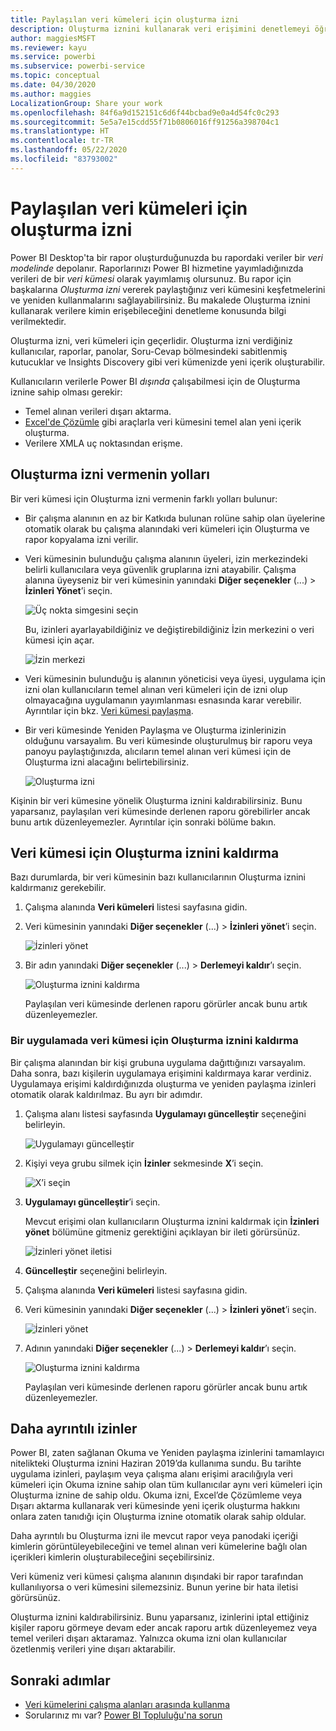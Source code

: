 ```yaml
---
title: Paylaşılan veri kümeleri için oluşturma izni
description: Oluşturma iznini kullanarak veri erişimini denetlemeyi öğrenin.
author: maggiesMSFT
ms.reviewer: kayu
ms.service: powerbi
ms.subservice: powerbi-service
ms.topic: conceptual
ms.date: 04/30/2020
ms.author: maggies
LocalizationGroup: Share your work
ms.openlocfilehash: 84f6a9d152151c6d6f44bcbad9e0a4d54fc0c293
ms.sourcegitcommit: 5e5a7e15cdd55f71b0806016ff91256a398704c1
ms.translationtype: HT
ms.contentlocale: tr-TR
ms.lasthandoff: 05/22/2020
ms.locfileid: "83793002"
---
```

# <a name="build-permission-for-shared-datasets"></a>Paylaşılan veri kümeleri için oluşturma izni

Power BI Desktop'ta bir rapor oluşturduğunuzda bu rapordaki veriler bir *veri modelinde* depolanır. Raporlarınızı Power BI hizmetine yayımladığınızda verileri de bir *veri kümesi* olarak yayımlamış olursunuz. Bu rapor için başkalarına *Oluşturma izni* vererek paylaştığınız veri kümesini keşfetmelerini ve yeniden kullanmalarını sağlayabilirsiniz. Bu makalede Oluşturma iznini kullanarak verilere kimin erişebileceğini denetleme konusunda bilgi verilmektedir.

Oluşturma izni, veri kümeleri için geçerlidir. Oluşturma izni verdiğiniz kullanıcılar, raporlar, panolar, Soru-Cevap bölmesindeki sabitlenmiş kutucuklar ve Insights Discovery gibi veri kümenizde yeni içerik oluşturabilir. 

Kullanıcıların verilerle Power BI *dışında* çalışabilmesi için de Oluşturma iznine sahip olması gerekir:

- Temel alınan verileri dışarı aktarma.
- [Excel'de Çözümle](../collaborate-share/service-analyze-in-excel.md) gibi araçlarla veri kümesini temel alan yeni içerik oluşturma.
- Verilere XMLA uç noktasından erişme.

## <a name="ways-to-give-build-permission"></a>Oluşturma izni vermenin yolları

Bir veri kümesi için Oluşturma izni vermenin farklı yolları bulunur:

- Bir çalışma alanının en az bir Katkıda bulunan rolüne sahip olan üyelerine otomatik olarak bu çalışma alanındaki veri kümeleri için Oluşturma ve rapor kopyalama izni verilir.
 
- Veri kümesinin bulunduğu çalışma alanının üyeleri, izin merkezindeki belirli kullanıcılara veya güvenlik gruplarına izni atayabilir. Çalışma alanına üyeyseniz bir veri kümesinin yanındaki **Diğer seçenekler** (...) > **İzinleri Yönet**’i seçin.

    ![Üç nokta simgesini seçin](media/service-datasets-build-permissions/power-bi-dataset-permissions-new-look.png)

    Bu, izinleri ayarlayabildiğiniz ve değiştirebildiğiniz İzin merkezini o veri kümesi için açar.

    ![İzin merkezi](media/service-datasets-build-permissions/power-bi-dataset-remove-permissions-no-callouts.png)

- Veri kümesinin bulunduğu iş alanının yöneticisi veya üyesi, uygulama için izni olan kullanıcıların temel alınan veri kümeleri için de izni olup olmayacağına uygulamanın yayımlanması esnasında karar verebilir. Ayrıntılar için bkz. [Veri kümesi paylaşma](service-datasets-share.md).

- Bir veri kümesinde Yeniden Paylaşma ve Oluşturma izinlerinizin olduğunu varsayalım. Bu veri kümesinde oluşturulmuş bir raporu veya panoyu paylaştığınızda, alıcıların temel alınan veri kümesi için de Oluşturma izni alacağını belirtebilirsiniz.

    ![Oluşturma izni](media/service-datasets-build-permissions/power-bi-share-report-allow-users.png)

Kişinin bir veri kümesine yönelik Oluşturma iznini kaldırabilirsiniz. Bunu yaparsanız, paylaşılan veri kümesinde derlenen raporu görebilirler ancak bunu artık düzenleyemezler. Ayrıntılar için sonraki bölüme bakın.

## <a name="remove-build-permission-for-a-dataset"></a>Veri kümesi için Oluşturma iznini kaldırma

Bazı durumlarda, bir veri kümesinin bazı kullanıcılarının Oluşturma iznini kaldırmanız gerekebilir. 

1. Çalışma alanında **Veri kümeleri** listesi sayfasına gidin. 
1. Veri kümesinin yanındaki **Diğer seçenekler** (...) > **İzinleri yönet**’i seçin.

    ![İzinleri yönet](media/service-datasets-build-permissions/power-bi-dataset-permissions-new-look.png)

1. Bir adın yanındaki **Diğer seçenekler** (...) > **Derlemeyi kaldır**’ı seçin.

    ![Oluşturma iznini kaldırma](media/service-datasets-build-permissions/power-bi-dataset-remove-build-permissions.png)

    Paylaşılan veri kümesinde derlenen raporu görürler ancak bunu artık düzenleyemezler.

### <a name="remove-build-permission-for-a-dataset-in-an-app"></a>Bir uygulamada veri kümesi için Oluşturma iznini kaldırma

Bir çalışma alanından bir kişi grubuna uygulama dağıttığınızı varsayalım. Daha sonra, bazı kişilerin uygulamaya erişimini kaldırmaya karar verdiniz. Uygulamaya erişimi kaldırdığınızda oluşturma ve yeniden paylaşma izinleri otomatik olarak kaldırılmaz. Bu ayrı bir adımdır. 

1. Çalışma alanı listesi sayfasında **Uygulamayı güncelleştir** seçeneğini belirleyin. 

    ![Uygulamayı güncelleştir](media/service-datasets-build-permissions/power-bi-app-update.png)

1. Kişiyi veya grubu silmek için **İzinler** sekmesinde **X**’i seçin. 

    ![X’i seçin](media/service-datasets-build-permissions/power-bi-app-delete-user.png)
1. **Uygulamayı güncelleştir**’i seçin.

    Mevcut erişimi olan kullanıcıların Oluşturma iznini kaldırmak için **İzinleri yönet** bölümüne gitmeniz gerektiğini açıklayan bir ileti görürsünüz. 

    ![İzinleri yönet iletisi](media/service-datasets-build-permissions/power-bi-dataset-app-remove-message.png)

1. **Güncelleştir** seçeneğini belirleyin.

1. Çalışma alanında **Veri kümeleri** listesi sayfasına gidin. 
1. Veri kümesinin yanındaki **Diğer seçenekler** (...) > **İzinleri yönet**’i seçin.

    ![İzinleri yönet](media/service-datasets-build-permissions/power-bi-dataset-permissions-new-look.png)

1. Adının yanındaki **Diğer seçenekler** (...) > **Derlemeyi kaldır**’ı seçin.

    ![Oluşturma iznini kaldırma](media/service-datasets-build-permissions/power-bi-dataset-remove-build-permissions.png)

    Paylaşılan veri kümesinde derlenen raporu görürler ancak bunu artık düzenleyemezler.

## <a name="more-granular-permissions"></a>Daha ayrıntılı izinler

Power BI, zaten sağlanan Okuma ve Yeniden paylaşma izinlerini tamamlayıcı nitelikteki Oluşturma iznini Haziran 2019’da kullanıma sundu. Bu tarihte uygulama izinleri, paylaşım veya çalışma alanı erişimi aracılığıyla veri kümeleri için Okuma iznine sahip olan tüm kullanıcılar aynı veri kümeleri için Oluşturma iznine de sahip oldu. Okuma izni, Excel’de Çözümleme veya Dışarı aktarma kullanarak veri kümesinde yeni içerik oluşturma hakkını onlara zaten tanıdığı için Oluşturma iznine otomatik olarak sahip oldular.

Daha ayrıntılı bu Oluşturma izni ile mevcut rapor veya panodaki içeriği kimlerin görüntüleyebileceğini ve temel alınan veri kümelerine bağlı olan içerikleri kimlerin oluşturabileceğini seçebilirsiniz.

Veri kümeniz veri kümesi çalışma alanının dışındaki bir rapor tarafından kullanılıyorsa o veri kümesini silemezsiniz. Bunun yerine bir hata iletisi görürsünüz.

Oluşturma iznini kaldırabilirsiniz. Bunu yaparsanız, izinlerini iptal ettiğiniz kişiler raporu görmeye devam eder ancak raporu artık düzenleyemez veya temel verileri dışarı aktaramaz. Yalnızca okuma izni olan kullanıcılar özetlenmiş verileri yine dışarı aktarabilir. 

## <a name="next-steps"></a>Sonraki adımlar

- [Veri kümelerini çalışma alanları arasında kullanma](service-datasets-across-workspaces.md)
- Sorularınız mı var? [Power BI Topluluğu'na sorun](https://community.powerbi.com/)
